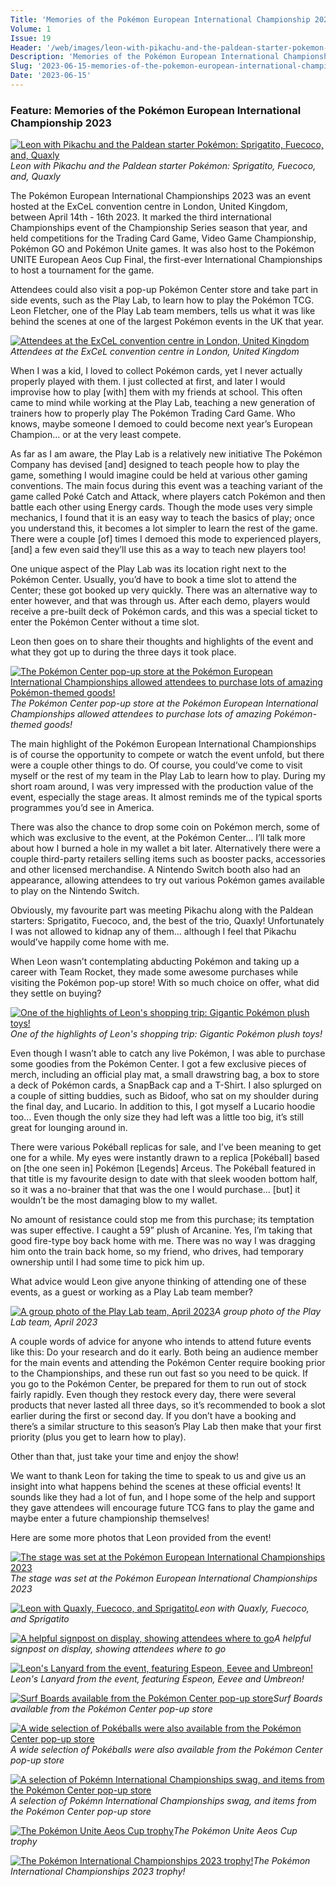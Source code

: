 ```yaml
---
Title: 'Memories of the Pokémon European International Championship 2023'
Volume: 1
Issue: 19
Header: '/web/images/leon-with-pikachu-and-the-paldean-starter-pokemon-sprigatito-fuecoco-and-quaxly.jpeg'
Description: 'Memories of the Pokémon European International Championship by Leon Fletcher, along with the latest Pokémon news and more from our mailbag!'
Slug: '2023-06-15-memories-of-the-pokemon-european-international-championship-2023'
Date: '2023-06-15'
---
```

### Feature: Memories of the Pokémon European International Championship 2023


[![Leon with Pikachu and the Paldean starter Pokémon: Sprigatito, Fuecoco, and, Quaxly](/web/images/leon-with-pikachu-and-the-paldean-starter-pokemon-sprigatito-fuecoco-and-quaxly.jpeg)](/web/images/leon-with-pikachu-and-the-paldean-starter-pokemon-sprigatito-fuecoco-and-quaxly.jpeg)*Leon with Pikachu and the Paldean starter Pokémon: Sprigatito, Fuecoco, and, Quaxly*



The Pokémon European International Championships 2023 was an event hosted at the ExCeL convention centre in London, United Kingdom, between April 14th - 16th 2023. It marked the third international Championships event of the Championship Series season that year, and held competitions for the Trading Card Game, Video Game Championship, Pokémon GO and Pokémon Unite games. It was also host to the Pokémon UNITE European Aeos Cup Final, the first-ever International Championships to host a tournament for the game. 

Attendees could also visit a pop-up Pokémon Center store and take part in side events, such as the Play Lab, to learn how to play the Pokémon TCG. Leon Fletcher, one of the Play Lab team members, tells us what it was like behind the scenes at one of the largest Pokémon events in the UK that year.



[![Attendees at the ExCeL convention centre in London, United Kingdom](/web/images/attendees-at-the-excel-convention-centre-in-london-united-kingdom.jpeg)](/web/images/attendees-at-the-excel-convention-centre-in-london-united-kingdom.jpeg)*Attendees at the ExCeL convention centre in London, United Kingdom*



When I was a kid, I loved to collect Pokémon cards, yet I never actually properly played with them. I just collected at first, and later I would improvise how to play \[with\] them with my friends at school. This often came to mind while working at the Play Lab, teaching a new generation of trainers how to properly play The Pokémon Trading Card Game. Who knows, maybe someone I demoed to could become next year’s European Champion… or at the very least compete.

As far as I am aware, the Play Lab is a relatively new initiative The Pokémon Company has devised \[and\] designed to teach people how to play the game, something I would imagine could be held at various other gaming conventions. The main focus during this event was a teaching variant of the game called Poké Catch and Attack, where players catch Pokémon and then battle each other using Energy cards. Though the mode uses very simple mechanics, I found that it is an easy way to teach the basics of play; once you understand this, it becomes a lot simpler to learn the rest of the game. There were a couple \[of\] times I demoed this mode to experienced players, \[and\] a few even said they’ll use this as a way to teach new players too!

One unique aspect of the Play Lab was its location right next to the Pokémon Center. Usually, you’d have to book a time slot to attend the Center; these got booked up very quickly. There was an alternative way to enter however, and that was through us. After each demo, players would receive a pre-built deck of Pokémon cards, and this was a special ticket to enter the Pokémon Center without a time slot.

Leon then goes on to share their thoughts and highlights of the event and what they got up to during the three days it took place.



[![The Pokémon Center pop-up store at the Pokémon European International Championships allowed attendees to purchase lots of amazing Pokémon-themed goods!](/web/images/the-pokemon-center-pop-up-store-at-the-pokemon-european-international-championships-allowed-attendee.jpeg)](/web/images/the-pokemon-center-pop-up-store-at-the-pokemon-european-international-championships-allowed-attendee.jpeg)*The Pokémon Center pop-up store at the Pokémon European International Championships allowed attendees to purchase lots of amazing Pokémon-themed goods!*



The main highlight of the Pokémon European International Championships is of course the opportunity to compete or watch the event unfold, but there were a couple other things to do. Of course, you could’ve come to visit myself or the rest of my team in the Play Lab to learn how to play. During my short roam around, I was very impressed with the production value of the event, especially the stage areas. It almost reminds me of the typical sports programmes you’d see in America.

There was also the chance to drop some coin on Pokémon merch, some of which was exclusive to the event, at the Pokémon Center… I’ll talk more about how I burned a hole in my wallet a bit later. Alternatively there were a couple third-party retailers selling items such as booster packs, accessories and other licensed merchandise. A Nintendo Switch booth also had an appearance, allowing attendees to try out various Pokémon games available to play on the Nintendo Switch.

Obviously, my favourite part was meeting Pikachu along with the Paldean starters: Sprigatito, Fuecoco, and, the best of the trio, Quaxly! Unfortunately I was not allowed to kidnap any of them… although I feel that Pikachu would’ve happily come home with me.

When Leon wasn’t contemplating abducting Pokémon and taking up a career with Team Rocket, they made some awesome purchases while visiting the Pokémon pop-up store! With so much choice on offer, what did they settle on buying?



[![One of the highlights of Leon's shopping trip: Gigantic Pokémon plush toys!](/web/images/one-of-the-highlights-of-leons-shopping-trip-gigantic-pokemon-plush-toys.jpeg)](/web/images/one-of-the-highlights-of-leons-shopping-trip-gigantic-pokemon-plush-toys.jpeg)*One of the highlights of Leon's shopping trip: Gigantic Pokémon plush toys!*



Even though I wasn’t able to catch any live Pokémon, I was able to purchase some goodies from the Pokémon Center. I got a few exclusive pieces of merch, including an official play mat, a small drawstring bag, a box to store a deck of Pokémon cards, a SnapBack cap and a T-Shirt. I also splurged on a couple of sitting buddies, such as Bidoof, who sat on my shoulder during the final day, and Lucario. In addition to this, I got myself a Lucario hoodie too… Even though the only size they had left was a little too big, it’s still great for lounging around in.

There were various Pokéball replicas for sale, and I’ve been meaning to get one for a while. My eyes were instantly drawn to a replica \[Pokéball\] based on \[the one seen in\] Pokémon \[Legends\] Arceus. The Pokéball featured in that title is my favourite design to date with that sleek wooden bottom half, so it was a no-brainer that that was the one I would purchase… \[but\] it wouldn’t be the most damaging blow to my wallet.

No amount of resistance could stop me from this purchase; its temptation was super effective. I caught a 59” plush of Arcanine. Yes, I’m taking that good fire-type boy back home with me. There was no way I was dragging him onto the train back home, so my friend, who drives, had temporary ownership until I had some time to pick him up.

What advice would Leon give anyone thinking of attending one of these events, as a guest or working as a Play Lab team member?



[![A group photo of the Play Lab team, April 2023](/web/images/a-group-photo-of-the-play-lab-team-april-2023.jpeg)](/web/images/a-group-photo-of-the-play-lab-team-april-2023.jpeg)*A group photo of the Play Lab team, April 2023*



A couple words of advice for anyone who intends to attend future events like this: Do your research and do it early. Both being an audience member for the main events and attending the Pokémon Center require booking prior to the Championships, and these run out fast so you need to be quick. If you go to the Pokémon Center, be prepared for them to run out of stock fairly rapidly. Even though they restock every day, there were several products that never lasted all three days, so it’s recommended to book a slot earlier during the first or second day. If you don’t have a booking and there’s a similar structure to this season’s Play Lab then make that your first priority (plus you get to learn how to play).

Other than that, just take your time and enjoy the show!

We want to thank Leon for taking the time to speak to us and give us an insight into what happens behind the scenes at these official events! It sounds like they had a lot of fun, and I hope some of the help and support they gave attendees will encourage future TCG fans to play the game and maybe enter a future championship themselves!

Here are some more photos that Leon provided from the event!



[![The stage was set at the Pokémon European International Championships 2023](/web/images/the-stage-was-set-at-the-pokemon-european-international-championships-2023.jpeg)](/web/images/the-stage-was-set-at-the-pokemon-european-international-championships-2023.jpeg)*The stage was set at the Pokémon European International Championships 2023*





[![Leon with Quaxly, Fuecoco, and Sprigatito](/web/images/leon-with-quaxly-fuecoco-and-sprigatito.jpeg)](/web/images/leon-with-quaxly-fuecoco-and-sprigatito.jpeg)*Leon with Quaxly, Fuecoco, and Sprigatito*





[![A helpful signpost on display, showing attendees where to go](/web/images/a-helpful-signpost-on-display-showing-attendees-where-to-go.jpeg)](/web/images/a-helpful-signpost-on-display-showing-attendees-where-to-go.jpeg)*A helpful signpost on display, showing attendees where to go*





[![Leon's Lanyard from the event, featuring Espeon, Eevee and Umbreon!](/web/images/leons-lanyard-from-the-event-featuring-espeon-eevee-and-umbreon.jpeg)](/web/images/leons-lanyard-from-the-event-featuring-espeon-eevee-and-umbreon.jpeg)*Leon's Lanyard from the event, featuring Espeon, Eevee and Umbreon!*





[![Surf Boards available from the Pokémon Center pop-up store](/web/images/surf-boards-available-from-the-pokemon-center-pop-up-store.jpeg)](/web/images/surf-boards-available-from-the-pokemon-center-pop-up-store.jpeg)*Surf Boards available from the Pokémon Center pop-up store*





[![A wide selection of Pokéballs were also available from the Pokémon Center pop-up store](/web/images/a-wide-selection-of-pokeballs-were-also-available-from-the-pokemon-center-pop-up-store.jpeg)](/web/images/a-wide-selection-of-pokeballs-were-also-available-from-the-pokemon-center-pop-up-store.jpeg)*A wide selection of Pokéballs were also available from the Pokémon Center pop-up store*





[![A selection of Pokémn International Championships swag, and items from the Pokémon Center pop-up store](/web/images/a-selection-of-pokemn-international-championships-swag-and-items-from-the-pokemon-center-pop-up-stor.jpeg)](/web/images/a-selection-of-pokemn-international-championships-swag-and-items-from-the-pokemon-center-pop-up-stor.jpeg)*A selection of Pokémn International Championships swag, and items from the Pokémon Center pop-up store*





[![The Pokémon Unite Aeos Cup trophy](/web/images/the-pokemon-unite-aeos-cup-trophy.jpeg)](/web/images/the-pokemon-unite-aeos-cup-trophy.jpeg)*The Pokémon Unite Aeos Cup trophy*





[![The Pokémon International Championships 2023 trophy!](/web/images/the-pokemon-international-championships-2023-trophy.jpeg)](/web/images/the-pokemon-international-championships-2023-trophy.jpeg)*The Pokémon International Championships 2023 trophy!*


